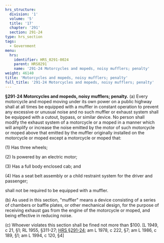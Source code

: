 ```yaml
---
hrs_structure:
  division: '1'
  volume: '5'
  title: '17'
  chapter: '291'
  section: 291-24
type: hrs_section
tags:
  - Government
menu:
  hrs:
    identifier: HRS_0291-0024
    parent: HRS0291
    name: '291-24 Motorcycles and mopeds, noisy mufflers; penalty'
weight: 46140
title: 'Motorcycles and mopeds, noisy mufflers; penalty'
full_title: '291-24 Motorcycles and mopeds, noisy mufflers; penalty'
---
```

**§291**-**24 Motorcycles and mopeds, noisy mufflers; penalty.** (a) Every motorcycle and moped moving under its own power on a public highway shall at all times be equipped with a muffler in constant operation to prevent any excessive or unusual noise and no such muffler or exhaust system shall be equipped with a cutout, bypass, or similar device. No person shall modify the exhaust system of a motorcycle or a moped in a manner which will amplify or increase the noise emitted by the motor of such motorcycle or moped above that emitted by the muffler originally installed on the motorcycle or moped except a motorcycle or moped that:

(1) Has three wheels;

(2) Is powered by an electric motor;

(3) Has a full body enclosed cab; and

(4) Has a seat belt assembly or a child restraint system for the driver and passenger;

shall not be required to be equipped with a muffler.

(b) As used in this section, "muffler" means a device consisting of a series of chambers or baffle plates, or other mechanical design, for the purpose of receiving exhaust gas from the engine of the motorcycle or moped, and being effective in reducing noise.

(c) Whoever violates this section shall be fined not more than $100\. [L 1949, c 21, §1; RL 1955, §311-27; [HRS §291-24](/title-17/chapter-291/section-291-24/); am L 1978, c 222, §7; am L 1986, c 189, §1; am L 1994, c 120, §4]